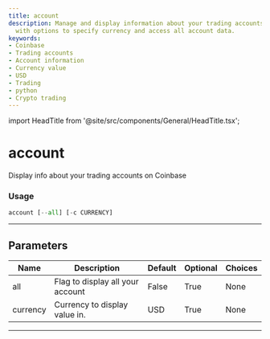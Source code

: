 ```yaml
---
title: account
description: Manage and display information about your trading accounts on Coinbase
  with options to specify currency and access all account data.
keywords:
- Coinbase
- Trading accounts
- Account information
- Currency value
- USD
- Trading
- python
- Crypto trading
---
```


import HeadTitle from '@site/src/components/General/HeadTitle.tsx';

<HeadTitle title="account - Coinbase - Brokers - Portfolio - Reference | OpenBB Terminal Docs" />

# account

Display info about your trading accounts on Coinbase

### Usage

```python
account [--all] [-c CURRENCY]
```

---

## Parameters

| Name | Description | Default | Optional | Choices |
| ---- | ----------- | ------- | -------- | ------- |
| all | Flag to display all your account | False | True | None |
| currency | Currency to display value in. | USD | True | None |

---

